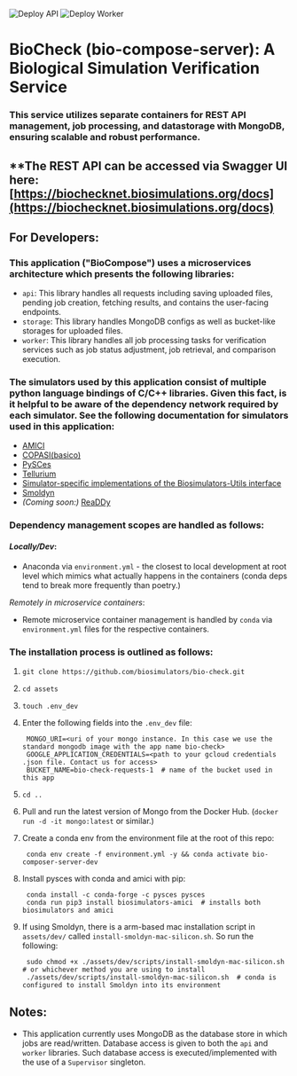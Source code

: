 ![Deploy API](https://github.com/biosimulators/bio-check/actions/workflows/deploy-api.yml/badge.svg)
![Deploy Worker](https://github.com/biosimulators/bio-check/actions/workflows/deploy-worker.yml/badge.svg)

# BioCheck (bio-compose-server): A Biological Simulation Verification Service
### __This service utilizes separate containers for REST API management, job processing, and datastorage with MongoDB, ensuring scalable and robust performance.__

## **The REST API can be accessed via Swagger UI here: [https://biochecknet.biosimulations.org/docs](https://biochecknet.biosimulations.org/docs)

## **For Developers:**

### This application ("BioCompose") uses a microservices architecture which presents the following libraries:

- `api`: This library handles all requests including saving uploaded files, pending job creation, fetching results, and contains the user-facing endpoints.
- `storage`: This library handles MongoDB configs as well as bucket-like storages for uploaded files.
- `worker`: This library handles all job processing tasks for verification services such as job status adjustment, job retrieval, and comparison execution.

### The simulators used by this application consist of multiple python language bindings of C/C++ libraries. Given this fact, is it helpful to be aware of the dependency network required by each simulator. See the following documentation for simulators used in this application:

- [AMICI](https://amici.readthedocs.io/en/latest/python_installation.html)
- [COPASI(basico)](https://basico.readthedocs.io/en/latest/quickstart/get-started.html#installation)
- [PySCes](https://pyscesdocs.readthedocs.io/en/latest/userguide_doc.html#installing-and-configuring)
- [Tellurium](https://tellurium.readthedocs.io/en/latest/installation.html)
- [Simulator-specific implementations of the Biosimulators-Utils interface](https://docs.biosimulations.org/users/biosimulators-packages)
- [Smoldyn](https://www.smoldyn.org/SmoldynManual.pdf)
- *(Coming soon:)* [ReaDDy](https://readdy.github.io/installation.html)


### Dependency management scopes are handled as follows:

#### _*Locally/Dev*_:
- Anaconda via `environment.yml` - the closest to local development at root level which mimics what actually happens in the containers (conda deps tend to break more frequently than poetry.)

_*Remotely in microservice containers*_:
- Remote microservice container management is handled by `conda` via `environment.yml` files for the respective containers.

### The installation process is outlined as follows:

1. `git clone https://github.com/biosimulators/bio-check.git`
2. `cd assets`
3. `touch .env_dev`
4. Enter the following fields into the `.env_dev` file: 
        
        MONGO_URI=<uri of your mongo instance. In this case we use the standard mongodb image with the app name bio-check>
        GOOGLE_APPLICATION_CREDENTIALS=<path to your gcloud credentials .json file. Contact us for access>
        BUCKET_NAME=bio-check-requests-1  # name of the bucket used in this app
5. `cd ..`
6. Pull and run the latest version of Mongo from the Docker Hub. (`docker run -d -it mongo:latest` or similar.)
7. Create a conda env from the environment file at the root of this repo:
         
        conda env create -f environment.yml -y && conda activate bio-composer-server-dev
8. Install pysces with conda and amici with pip:
   
        conda install -c conda-forge -c pysces pysces
        conda run pip3 install biosimulators-amici  # installs both biosimulators and amici
9. If using Smoldyn, there is a arm-based mac installation script in `assets/dev/` called `install-smoldyn-mac-silicon.sh`. So run the following:

        sudo chmod +x ./assets/dev/scripts/install-smoldyn-mac-silicon.sh  # or whichever method you are using to install
        ./assets/dev/scripts/install-smoldyn-mac-silicon.sh  # conda is configured to install Smoldyn into its environment


## Notes:
- This application currently uses MongoDB as the database store in which jobs are read/written. Database access is given to both the `api` and `worker` libraries. Such database access is 
executed/implemented with the use of a `Supervisor` singleton.

